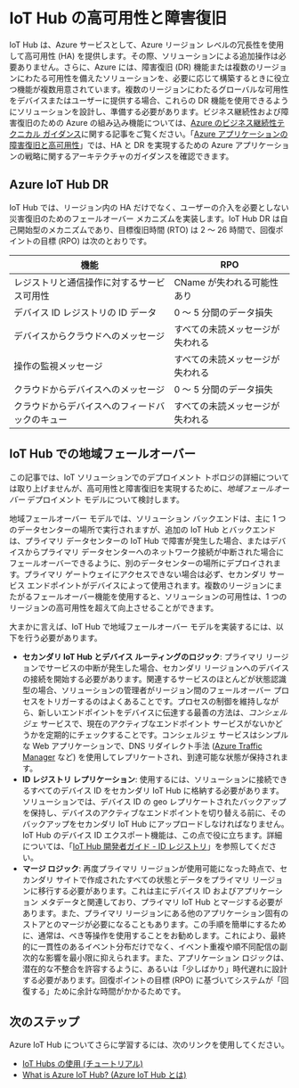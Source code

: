 <properties
 pageTitle="IoT Hub の HA および DR | Microsoft Azure"
 description="障害復旧機能を持つ高可用性 IoT ソリューションの構築を支援する機能について説明します。"
 services="iot-hub"
 documentationCenter=""
 authors="fsautomata"
 manager="timlt"
 editor=""/>

<tags
 ms.service="iot-hub"
 ms.devlang="na"
 ms.topic="article"
 ms.tgt_pltfrm="na"
 ms.workload="na"
 ms.date="02/03/2016"
 ms.author="elioda"/>

# IoT Hub の高可用性と障害復旧

IoT Hub は、Azure サービスとして、Azure リージョン レベルの冗長性を使用して高可用性 (HA) を提供します。その際、ソリューションによる追加操作は必要ありません。さらに、Azure には、障害復旧 (DR) 機能または複数のリージョンにわたる可用性を備えたソリューションを、必要に応じて構築するときに役立つ機能が複数用意されています。複数のリージョンにわたるグローバルな可用性をデバイスまたはユーザーに提供する場合、これらの DR 機能を使用できるようにソリューションを設計し、準備する必要があります。ビジネス継続性および障害復旧のための Azure の組み込み機能については、[Azure のビジネス継続性テクニカル ガイダンス](../resiliency/resiliency-technical-guidance.md)に関する記事をご覧ください。「[Azure アプリケーションの障害復旧と高可用性][]」では、HA と DR を実現するための Azure アプリケーションの戦略に関するアーキテクチャのガイダンスを確認できます。

## Azure IoT Hub DR
IoT Hub では、リージョン内の HA だけでなく、ユーザーの介入を必要としない災害復旧のためのフェールオーバー メカニズムを実装します。IoT Hub DR は自己開始型のメカニズムであり、目標復旧時間 (RTO) は 2 ～ 26 時間で、回復ポイントの目標 (RPO) は次のとおりです。

| 機能 | RPO |
| ------------- | --- |
| レジストリと通信操作に対するサービス可用性 | CName が失われる可能性あり |
| デバイス ID レジストリの ID データ | 0 ～ 5 分間のデータ損失 |
| デバイスからクラウドへのメッセージ | すべての未読メッセージが失われる |
| 操作の監視メッセージ | すべての未読メッセージが失われる |
| クラウドからデバイスへのメッセージ | 0 ～ 5 分間のデータ損失 |
| クラウドからデバイスへのフィードバックのキュー | すべての未読メッセージが失われる |

## IoT Hub での地域フェールオーバー

この記事では、IoT ソリューションでのデプロイメント トポロジの詳細については取り上げませんが、高可用性と障害復旧を実現するために、*地域フェールオーバー* デプロイメント モデルについて検討します。

地域フェールオーバー モデルでは、ソリューション バックエンドは、主に 1 つのデータセンターの場所で実行されますが、追加の IoT Hub とバックエンドは、プライマリ データセンターの IoT Hub で障害が発生した場合、またはデバイスからプライマリ データセンターへのネットワーク接続が中断された場合にフェールオーバーできるように、別のデータセンターの場所にデプロイされます。プライマリ ゲートウェイにアクセスできない場合は必ず、セカンダリ サービス エンドポイントがデバイスによって使用されます。複数のリージョンにまたがるフェールオーバー機能を使用すると、ソリューションの可用性は、1 つのリージョンの高可用性を超えて向上させることができます。

大まかに言えば、IoT Hub で地域フェールオーバー モデルを実装するには、以下を行う必要があります。

* **セカンダリ IoT Hub とデバイス ルーティングのロジック**: プライマリ リージョンでサービスの中断が発生した場合、セカンダリ リージョンへのデバイスの接続を開始する必要があります。関連するサービスのほとんどが状態認識型の場合、ソリューションの管理者がリージョン間のフェールオーバー プロセスをトリガーするのはよくあることです。プロセスの制御を維持しながら、新しいエンドポイントをデバイスに伝達する最善の方法は、*コンシェルジェ* サービスで、現在のアクティブなエンドポイント サービスがないかどうかを定期的にチェックすることです。コンシェルジェ サービスはシンプルな Web アプリケーションで、DNS リダイレクト手法 ([Azure Traffic Manager][] など) を使用してレプリケートされ、到達可能な状態が保持されます。
* **ID レジストリ レプリケーション**: 使用するには、ソリューションに接続できるすべてのデバイス ID をセカンダリ IoT Hub に格納する必要があります。ソリューションでは、デバイス ID の geo レプリケートされたバックアップを保持し、デバイスのアクティブなエンドポイントを切り替える前に、そのバックアップをセカンダリ IoT Hub にアップロードしなければなりません。IoT Hub のデバイス ID エクスポート機能は、この点で役に立ちます。詳細については、「[IoT Hub 開発者ガイド - ID レジストリ][]」を参照してください。
* **マージ ロジック**: 再度プライマリ リージョンが使用可能になった時点で、セカンダリ サイトで作成されたすべての状態とデータをプライマリ リージョンに移行する必要があります。これは主にデバイス ID およびアプリケーション メタデータと関連しており、プライマリ IoT Hub とマージする必要があります。また、プライマリ リージョンにある他のアプリケーション固有のストアとのマージが必要になることもあります。この手順を簡単にするために、通常は、べき等操作を使用することをお勧めします。これにより、最終的に一貫性のあるイベント分布だけでなく、イベント重複や順不同配信の副次的な影響を最小限に抑えられます。また、アプリケーション ロジックは、潜在的な不整合を許容するように、あるいは「少しばかり」時代遅れに設計する必要があります。回復ポイントの目標 (RPO) に基づいてシステムが「回復する」ために余計な時間がかかるためです。

## 次のステップ

Azure IoT Hub についてさらに学習するには、次のリンクを使用してください。

- [IoT Hubs の使用 (チュートリアル)][lnk-get-started]
- [What is Azure IoT Hub? (Azure IoT Hub とは)][]

[Azure resiliency technical guidance]: ../resiliency/resiliency-technical-guidance.md
[Azure アプリケーションの障害復旧と高可用性]: ../resiliency/resiliency-disaster-recovery-high-availability-azure-applications.md
[Failsafe: Guidance for Resilient Cloud Architectures]: https://msdn.microsoft.com/library/azure/jj853352.aspx
[Azure Traffic Manager]: https://azure.microsoft.com/documentation/services/traffic-manager/
[IoT Hub 開発者ガイド - ID レジストリ]: iot-hub-devguide.md#identityregistry

[lnk-get-started]: iot-hub-csharp-csharp-getstarted.md
[What is Azure IoT Hub? (Azure IoT Hub とは)]: iot-hub-what-is-iot-hub.md

<!---HONumber=AcomDC_0921_2016-->